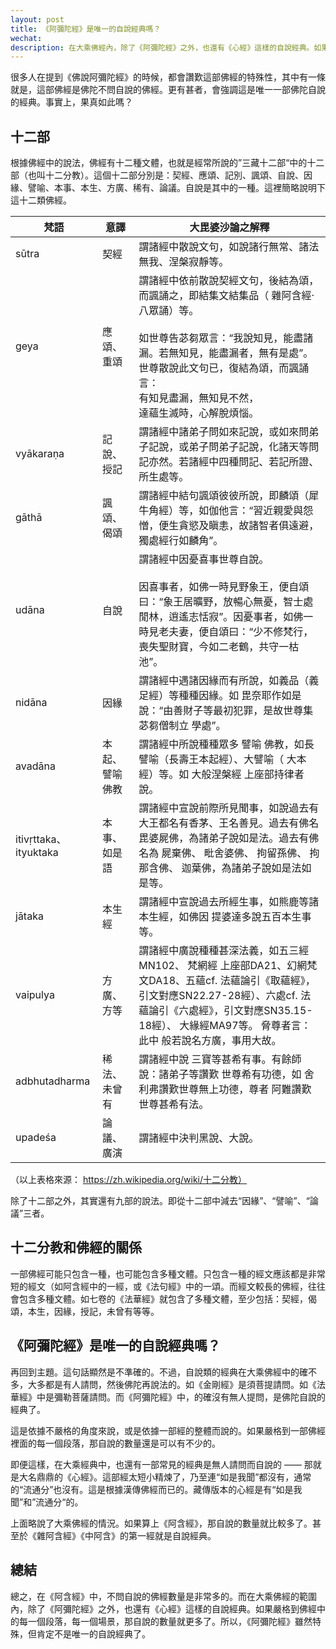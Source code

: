 ```yaml
---
layout: post
title: 《阿彌陀經》是唯一的自說經典嗎？
wechat: 
description: 在大乘佛經內，除了《阿彌陀經》之外，也還有《心經》這樣的自說經典。如果算上《阿含經》，那自說的數量就比較多了。所以，《阿彌陀經》雖然特殊，但肯定不是唯一的自說經典了。
---
```

很多人在提到《佛說阿彌陀經》的時候，都會讚歎這部佛經的特殊性，其中有一條就是，這部佛經是佛陀不問自說的佛經。更有甚者，會強調這是唯一一部佛陀自說的經典。事實上，果真如此嗎？

## 十二部

根據佛經中的說法，佛經有十二種文體，也就是經常所說的”三藏十二部“中的十二部（也叫十二分教）。這個十二部分別是：契經、應頌、記別、諷頌、自說、因緣、譬喻、本事、本生、方廣、稀有、論議。自說是其中的一種。這裡簡略說明下這十二類佛經。

| 梵語                   | 意譯        | 大毘婆沙論之解釋                                                                                                                                       |
| -------------------- | --------- | ---------------------------------------------------------------------------------------------------------------------------------------------- |
| sūtra                | 契經        | 謂諸經中散說文句，如說諸行無常、諸法無我、涅槃寂靜等。                                                                                                                    |
| geya                 | 應頌、 重頌    | 謂諸經中依前散說契經文句，後結為頌，而諷誦之，即結集文結集品（ 雜阿含經·八眾誦）等。<br><br>如世尊告苾芻眾言：“我說知見，能盡諸漏。若無知見，能盡漏者，無有是處”。世尊散說此文句已，復結為頌，而諷誦言：<br>有知見盡漏，無知見不然，<br>達蘊生滅時，心解脫煩惱。     |
| vyākaraṇa            | 記說、 授記    | 謂諸經中諸弟子問如來記說，或如來問弟子記說，或弟子問弟子記說，化諸天等問記亦然。若諸經中四種問記、若記所證、所生處等。                                                                                    |
| gāthā                | 諷頌、 偈頌    | 謂諸經中結句諷頌彼彼所說，即麟頌（犀牛角經）等，如伽他言：“習近親愛與怨憎，便生貪慾及瞋恚，故諸智者俱遠避，獨處經行如麟角”。                                                                                |
| udāna                | 自說        | 謂諸經中因憂喜事世尊自說。<br><br>因喜事者，如佛一時見野象王，便自頌曰：“象王居曠野，放暢心無憂，智士處閒林，逍遙志恬寂”。因憂事者，如佛一時見老夫妻，便自頌曰：“少不修梵行，喪失聖財寶，今如二老鶴，共守一枯池”。                                |
| nidāna               | 因緣        | 謂諸經中遇諸因緣而有所說，如義品（義足經）等種種因緣。如 毘奈耶作如是說：“由善財子等最初犯罪，是故世尊集苾芻僧制立 學處”。                                                                                |
| avadāna              | 本起、 譬喻 佛教 | 謂諸經中所說種種眾多 譬喻 佛教，如長譬喻（長壽王本起經）、大譬喻（ 大本經）等。如 大般涅槃經 上座部持律者說。                                                                                      |
| itivṛttaka、ityuktaka | 本事、 如是語   | 謂諸經中宣說前際所見聞事，如說過去有大王都名有香茅、王名善見。過去有佛名 毘婆屍佛，為諸弟子說如是法。過去有佛名為 屍棄佛、 毗舍婆佛、 拘留孫佛、 拘那含佛、 迦葉佛，為諸弟子說如是法如是等。                                              |
| jātaka               | 本生經       | 謂諸經中宣說過去所經生事，如熊鹿等諸本生經，如佛因 提婆達多說五百本生事等。                                                                                                         |
| vaipulya             | 方廣、方等     | 謂諸經中廣說種種甚深法義，如五三經MN102、 梵網經 上座部DA21、幻網梵文DA18、五蘊cf. 法蘊論引《取蘊經》，引文對應SN22.27-28經）、六處cf. 法蘊論引《六處經》，引文對應SN35.15-18經）、 大緣經MA97等。 脅尊者言：此中 般若說名方廣，事用大故。 |
| adbhutadharma        | 稀法、 未曾有   | 謂諸經中說 三寶等甚希有事。有餘師說：諸弟子等讚歎 世尊希有功德，如 舍利弗讚歎世尊無上功德，尊者 阿難讚歎世尊甚希有法。                                                                                  |
| upadeśa              | 論議、廣演     | 謂諸經中決判黑說、大說。                                                                                                                                   |

（以上表格來源： https://zh.wikipedia.org/wiki/十二分教）

除了十二部之外，其實還有九部的說法。即從十二部中減去“因緣”、“譬喻”、“論議”三者。

## 十二分教和佛經的關係

一部佛經可能只包含一種，也可能包含多種文體。只包含一種的經文應該都是非常短的經文（如阿含經中的一經，或《法句經》中的一頌。而經文較長的佛經，往往會包含多種文體。如七卷的《法華經》就包含了多種文體，至少包括：契經，偈頌，本生，因緣，授記，未曾有等等。

## 《阿彌陀經》是唯一的自說經典嗎？

再回到主題。這句話顯然是不準確的。不過，自說類的經典在大乘佛經中的確不多，大多都是有人請問，然後佛陀再說法的。如《金剛經》是須菩提請問。如《法華經》中是彌勒菩薩請問。而《阿彌陀經》中，的確沒有無人提問，是佛陀自說的經典了。

這是依據不嚴格的角度來說，或是依據一部經的整體而說的。如果嚴格到一部佛經裡面的每一個段落，那自說的數量還是可以有不少的。

即便這樣，在大乘經典中，也還有一部常見的經典是無人請問而自說的 —— 那就是大名鼎鼎的《心經》。這部經太短小精煉了，乃至連“如是我聞”都沒有，通常的“流通分”也沒有。這是根據漢傳佛經而已的。藏傳版本的心經是有“如是我聞”和”流通分“的。

上面略說了大乘佛經的情況。如果算上《阿含經》，那自說的數量就比較多了。甚至於《雜阿含經》《中阿含》的第一經就是自說經典。
## 總結

總之，在《阿含經》中，不問自說的佛經數量是非常多的。而在大乘佛經的範圍內，除了《阿彌陀經》之外，也還有《心經》這樣的自說經典。如果嚴格到佛經中的每一個段落，每一個場景，那自說的數量就更多了。所以，《阿彌陀經》雖然特殊，但肯定不是唯一的自說經典了。


